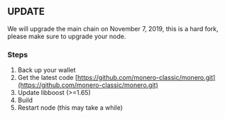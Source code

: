 ## UPDATE
We will upgrade the main chain on November 7, 2019, this is a hard fork, please make sure to upgrade your node.

### Steps
1. Back up your wallet
2. Get the latest code [https://github.com/monero-classic/monero.git](https://github.com/monero-classic/monero.git)
3. Update libboost (>=1.65)
4. Build
5. Restart node (this may take a while)
